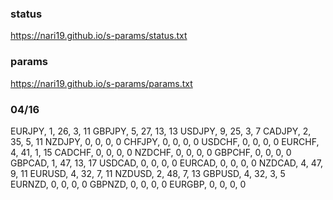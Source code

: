 ### status

https://nari19.github.io/s-params/status.txt

### params

https://nari19.github.io/s-params/params.txt

### 04/16

EURJPY, 1, 26, 3, 11
GBPJPY, 5, 27, 13, 13
USDJPY, 9, 25, 3, 7
CADJPY, 2, 35, 5, 11
NZDJPY, 0, 0, 0, 0
CHFJPY, 0, 0, 0, 0
USDCHF, 0, 0, 0, 0
EURCHF, 4, 41, 1, 15
CADCHF, 0, 0, 0, 0
NZDCHF, 0, 0, 0, 0
GBPCHF, 0, 0, 0, 0
GBPCAD, 1, 47, 13, 17
USDCAD, 0, 0, 0, 0
EURCAD, 0, 0, 0, 0
NZDCAD, 4, 47, 9, 11
EURUSD, 4, 32, 7, 11
NZDUSD, 2, 48, 7, 13
GBPUSD, 4, 32, 3, 5
EURNZD, 0, 0, 0, 0
GBPNZD, 0, 0, 0, 0
EURGBP, 0, 0, 0, 0

